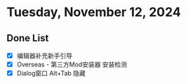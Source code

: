 # Tuesday, November 12, 2024

## Done List

- [x] 编辑器补充新手引导
- [x] Overseas - 第三方Mod安装器 安装检测
- [x] Dialog窗口 Alt+Tab 隐藏
